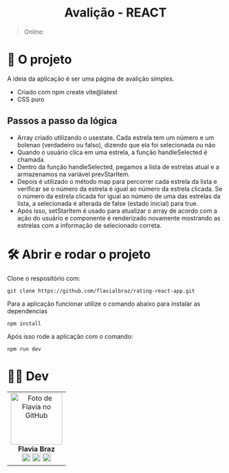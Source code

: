 <h1 align="center">
 Avalição - REACT 
</h1>

> Online:

# 📁 O projeto

A ideia da aplicação é ser uma página de avalição simples.

- Criado com npm create vite@latest
- CSS puro

## Passos a passo da lógica

- Array criado utilizando o usestate. Cada estrela tem um número e um bolenao (verdadeiro ou falso), dizendo que ela foi selecionada ou não
- Quando o usuário clica em uma estrela, a função handleSelected é chamada.
- Dentro da função handleSelected, pegamos a lista de estrelas atual e a armazenamos na variável prevStarItem.
- Depois é utilizado o método map para percorrer cada estrela da lista e verificar se o número da estrela é igual ao número da estrela clicada. Se o número da estrela clicada for igual ao número de uma das estrelas da lista, a selecionada é alterada de false (estado inicial) para true.
- Após isso, setStarItem é usado para atualizar o array de acordo com a ação do usuário e componente é renderizado novamente mostrando as estrelas com a informação de selecionado correta.

# 🛠️ Abrir e rodar o projeto

Clone o respositório com:

```
git clone https://github.com/flavialbraz/rating-react-app.git
```

Para a aplicação funcionar utilize o comando abaixo para instalar as dependencias

```
npm install
```

Após isso rode a aplicação com o comando:

```
npm run dev
```

# 👩‍💻 Dev

<table align="center">
  <tr>
    <td align="center">
      <a>
        <img src="https://avatars.githubusercontent.com/u/78583429?v=4" width="120px;" alt="Foto de Flavia no GitHub"/><br>
          <b>Flavia Braz </b><br>
            <a href="https://www.linkedin.com/in/flavialbraz/" alt="Linkedin">
             <img src="https://img.shields.io/badge/LinkedIn-0077B5?style=for-the-badge&logo=linkedin&logoColor=white"/ height="20"></a>
 
  <a href="https://www.instagram.com/alessadev/" alt="Instagram">
  <img src="https://img.shields.io/badge/Instagram-E4405F?style=for-the-badge&logo=instagram&logoColor=white"  height="20"/></a>
 
 <a href="https://www.behance.net/flavialbraz" alt="flavialbraz">
  <img src="https://img.shields.io/badge/-Behance-blue?style=for-the-badge&logo=behance&logoColor=white"  height="20" /></a>
      </a>
    </td>
  </tr>
</table>
